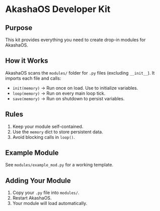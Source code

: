 # AkashaOS Developer Kit

## Purpose
This kit provides everything you need to create drop-in modules for AkashaOS.

## How it Works
AkashaOS scans the `modules/` folder for `.py` files (excluding `__init__`).
It imports each file and calls:
- `init(memory)` → Run once on load. Use to initialize variables.
- `loop(memory)` → Run on every main loop tick.
- `save(memory)` → Run on shutdown to persist variables.

## Rules
1. Keep your module self-contained.
2. Use the `memory` dict to store persistent data.
3. Avoid blocking calls in `loop()`.

## Example Module
See `modules/example_mod.py` for a working template.

## Adding Your Module
1. Copy your `.py` file into `modules/`.
2. Restart AkashaOS.
3. Your module will load automatically.
